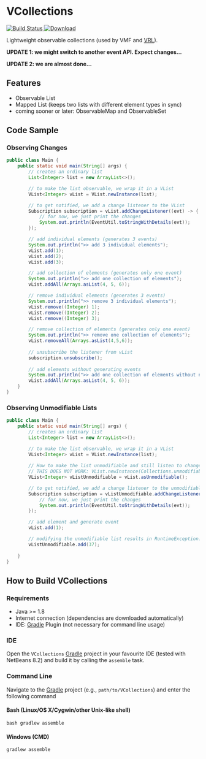 # VCollections
[![Build Status](https://travis-ci.org/miho/VCollections.svg?branch=master)](https://travis-ci.org/miho/VCollections)[ ![Download](https://api.bintray.com/packages/miho/VCollections/VCollections/images/download.svg) ](https://bintray.com/miho/VCollections/VCollections/_latestVersion)

Lightweight observable collections (used by VMF and [VRL](http://vrl-studio.mihosoft.eu)).

**UPDATE 1: we might switch to another event API. Expect changes...**

**UPDATE 2: we are almost done...**

## Features
- Observable List
- Mapped List (keeps two lists with different element types in sync)
- coming sooner or later: ObservableMap and ObservableSet

## Code Sample

### Observing Changes

```java
public class Main {
    public static void main(String[] args) {
        // creates an ordinary list
        List<Integer> list = new ArrayList<>();

        // to make the list observable, we wrap it in a VList
        VList<Integer> vList = VList.newInstance(list);

        // to get notified, we add a change listener to the VList
        Subscription subscription = vList.addChangeListener((evt) -> {
            // for now, we just print the changes
            System.out.println(EventUtil.toStringWithDetails(evt));
        });

        // add individual elements (generates 3 events)
        System.out.println(">> add 3 individual elements");
        vList.add(1);
        vList.add(2);
        vList.add(3);

        // add collection of elements (generates only one event)
        System.out.println(">> add one collection of elements");
        vList.addAll(Arrays.asList(4, 5, 6));

        // remove individual elements (generates 3 events)
        System.out.println(">> remove 3 individual elements");
        vList.remove((Integer) 1);
        vList.remove((Integer) 2);
        vList.remove((Integer) 3);

        // remove collection of elements (generates only one event)
        System.out.println(">> remove one collection of elements");
        vList.removeAll(Arrays.asList(4,5,6));
        
        // unsubscribe the listener from vList
        subscription.unsubscribe();
        
        // add elements without generating events
        System.out.println(">> add one collection of elements without notification");
        vList.addAll(Arrays.asList(4, 5, 6));
    }
}
```

### Observing Unmodifiable Lists

```java
public class Main {
    public static void main(String[] args) {
        // creates an ordinary list
        List<Integer> list = new ArrayList<>();

        // to make the list observable, we wrap it in a VList
        VList<Integer> vList = VList.newInstance(list);
        
        // How to make the list unmodifiable and still listen to changes?
        // THIS DOES NOT WORK: VList.newInstance(Collections.unmodifiableList(list));
        VList<Integer> vListUnmodifiable = vList.asUnmodifiable();

        // to get notified, we add a change listener to the unmodifiable VList
        Subscription subscription = vListUnmodifiable.addChangeListener((evt) -> {
            // for now, we just print the changes
            System.out.println(EventUtil.toStringWithDetails(evt));
        });

        // add element and generate event
        vList.add(1);

        // modifying the unmodifiable list results in RuntimeException...
        vListUnmodifiable.add(37);
        
    }
}
```

## How to Build VCollections

### Requirements

- Java >= 1.8
- Internet connection (dependencies are downloaded automatically)
- IDE: [Gradle](http://www.gradle.org/) Plugin (not necessary for command line usage)

### IDE

Open the `VCollections` [Gradle](http://www.gradle.org/) project in your favourite IDE (tested with NetBeans 8.2) and build it
by calling the `assemble` task.

### Command Line

Navigate to the [Gradle](http://www.gradle.org/) project (e.g., `path/to/VCollections`) and enter the following command

#### Bash (Linux/OS X/Cygwin/other Unix-like shell)

    bash gradlew assemble
    
#### Windows (CMD)

    gradlew assemble
